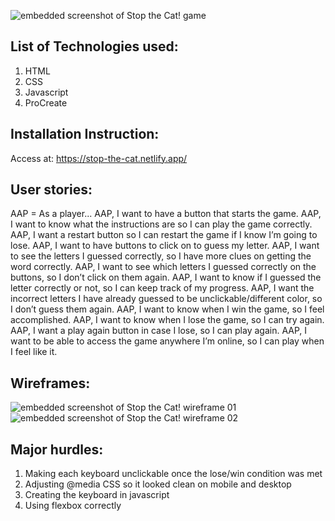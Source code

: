 ![embedded screenshot of Stop the Cat! game](https://stop-the-cat.netlify.app/images/stop-the-cat-ss.png)

## List of Technologies used:

1. HTML
2. CSS
3. Javascript
4. ProCreate

## Installation Instruction:

Access at: https://stop-the-cat.netlify.app/

## User stories:

AAP = As a player...
AAP, I want to have a button that starts the game.
AAP, I want to know what the instructions are so I can play the game correctly.
AAP, I want a restart button so I can restart the game if I know I’m going to lose.
AAP, I want to have buttons to click on to guess my letter.
AAP, I want to see the letters I guessed correctly, so I have more clues on getting the word correctly.
AAP, I want to see which letters I guessed correctly on the buttons, so I don’t click on them again.
AAP, I want to know if I guessed the letter correctly or not, so I can keep track of my progress.
AAP, I want the incorrect letters I have already guessed to be unclickable/different color, so I don’t guess them again.
AAP, I want to know when I win the game, so I feel accomplished.
AAP, I want to know when I lose the game, so I can try again.
AAP, I want a play again button in case I lose, so I can play again.
AAP, I want to be able to access the game anywhere I’m online, so I can play when I feel like it.

## Wireframes:

![embedded screenshot of Stop the Cat! wireframe 01](https://stop-the-cat.netlify.app/images/wireframe01.jpeg)
![embedded screenshot of Stop the Cat! wireframe 02](https://stop-the-cat.netlify.app/images/wireframe02.jpeg)

## Major hurdles:

1. Making each keyboard unclickable once the lose/win condition was met
2. Adjusting @media CSS so it looked clean on mobile and desktop
3. Creating the keyboard in javascript
4. Using flexbox correctly

